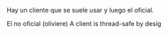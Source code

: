 Hay un cliente que se suele usar y luego el oficial.

El no oficial (oliviere)
A client is thread-safe by desig
